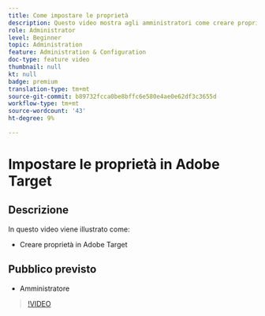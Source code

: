 ```yaml
---
title: Come impostare le proprietà
description: Questo video mostra agli amministratori come creare proprietà in Adobe Target.
role: Administrator
level: Beginner
topic: Administration
feature: Administration & Configuration
doc-type: feature video
thumbnail: null
kt: null
badge: premium
translation-type: tm+mt
source-git-commit: b89732fcca0be8bffc6e580e4ae0e62df3c3655d
workflow-type: tm+mt
source-wordcount: '43'
ht-degree: 9%

---
```



# Impostare le proprietà in Adobe Target

## Descrizione

In questo video viene illustrato come:

* Creare proprietà in Adobe Target

## Pubblico previsto

* Amministratore

>[!VIDEO](https://video.tv.adobe.com/v/18990/?quality=12)